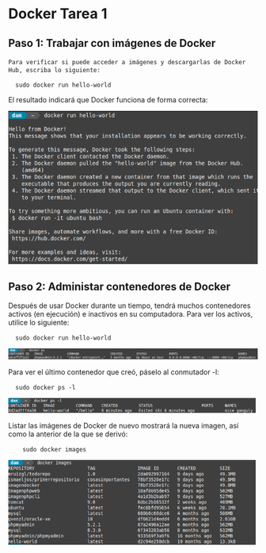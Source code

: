 # Docker Tarea 1

## Paso 1: Trabajar con imágenes de Docker

    Para verificar si puede acceder a imágenes y descargarlas de Docker Hub, escriba lo siguiente:

```console
  sudo docker run hello-world
```

  El resultado indicará que Docker funciona de forma correcta:

  <img src=./images/image1.png width="1000">

## Paso 2: Administar contenedores de Docker

Después de usar Docker durante un tiempo, tendrá muchos contenedores activos (en ejecución) e inactivos en su computadora. Para ver los activos, utilice lo siguiente:

```console
  sudo docker run hello-world
```

  <img src=./images/image2.png width="1000">

Para ver el último contenedor que creó, páselo al conmutador -l:

```console
  sudo docker ps -l
```

  <img src=./images/image3.png width="500">

Listar las imágenes de Docker de nuevo mostrará la nueva imagen, así como la anterior de la que se derivó:

```console
    sudo docker images
```

  <img src=./images/image4.png width="500">

